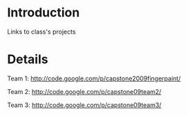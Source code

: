 # Introduction #

Links to class's projects


# Details #

Team 1: http://code.google.com/p/capstone2009fingerpaint/

Team 2: http://code.google.com/p/capstone09team2/

Team 3: http://code.google.com/p/capstone09team3/